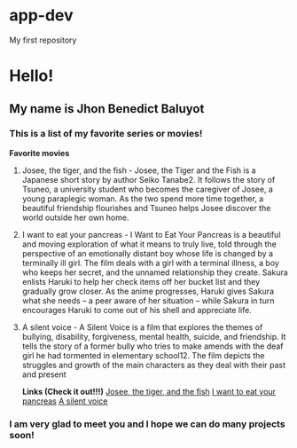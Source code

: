 # app-dev
My first repository

# **Hello!** 
## My name is Jhon Benedict Baluyot
### This is a list of my favorite series or movies!

**Favorite movies** 

1. Josee, the tiger, and the fish - Josee, the Tiger and the Fish is a Japanese short story by author Seiko Tanabe2. It follows the story of Tsuneo, a university student who becomes the caregiver of Josee, a young paraplegic woman. As the two spend more time together, a beautiful friendship flourishes and Tsuneo helps Josee discover the world outside her own home.
   
2. I want to eat your pancreas - I Want to Eat Your Pancreas is a beautiful and moving exploration of what it means to truly live, told through the perspective of an emotionally distant boy whose life is changed by a terminally ill girl. The film deals with a girl with a terminal illness, a boy who keeps her secret, and the unnamed relationship they create. Sakura enlists Haruki to help her check items off her bucket list and they gradually grow closer. As the anime progresses, Haruki gives Sakura what she needs – a peer aware of her situation – while Sakura in turn encourages Haruki to come out of his shell and appreciate life.
   
3. A silent voice - A Silent Voice is a film that explores the themes of bullying, disability, forgiveness, mental health, suicide, and friendship. It tells the story of a former bully who tries to make amends with the deaf girl he had tormented in elementary school12. The film depicts the struggles and growth of the main characters as they deal with their past and present


   
	**Links (Check it out!!!)**
[Josee, the tiger, and the fish](https://en.wikipedia.org/wiki/Josee,_the_Tiger_and_the_Fish_(2020_film))
[I want to eat your pancreas](https://en.wikipedia.org/wiki/I_Want_to_Eat_Your_Pancreas_(film))
[A silent voice](https://en.wikipedia.org/wiki/A_Silent_Voice_(film))

### I am very glad to meet you and I hope we can do many projects soon!
